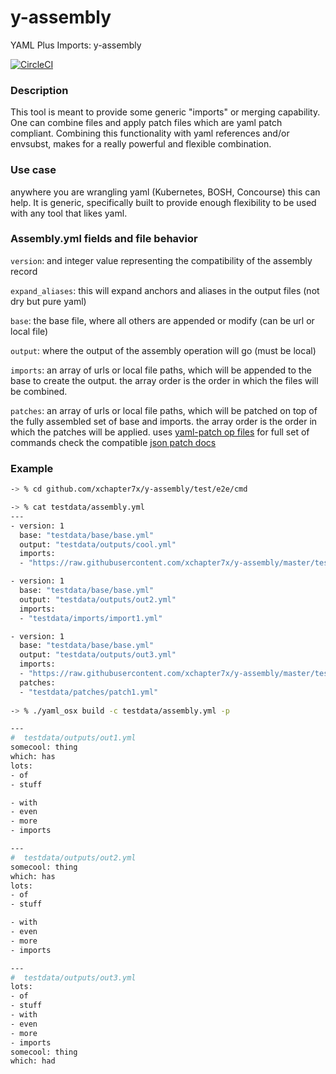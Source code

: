 # y-assembly
YAML Plus Imports: y-assembly

[![CircleCI](https://circleci.com/gh/xchapter7x/y-assembly.svg?style=svg)](https://circleci.com/gh/xchapter7x/y-assembly)

### Description

This tool is meant to provide some generic "imports" or merging capability.
One can combine files and apply patch files which are yaml patch compliant.
Combining this functionality with yaml references and/or envsubst, makes for a really powerful and 
flexible combination.

### Use case

anywhere you are wrangling yaml (Kubernetes, BOSH, Concourse) this can help. It is generic, specifically built to provide enough flexibility to be used with any tool that likes yaml.


### Assembly.yml fields and file behavior

`version`: and integer value representing the compatibility of the assembly record 

`expand_aliases`: this will expand anchors and aliases in the output files (not dry but pure yaml)

`base`: the base file, where all others are appended or modify (can be url or local file)

`output`: where the output of the assembly operation will go (must be local)

`imports`: an array of urls or local file paths, which will be appended to the base to create the output. the array order is the order in which the files will be combined.

`patches`: an array of urls or local file paths, which will be patched on top of the fully assembled set of base and imports. the array order is the order in which the patches will be applied. uses [yaml-patch op files](https://github.com/krishicks/yaml-patch) for full set of commands check the compatible [json patch docs](https://tools.ietf.org/html/rfc6902)


### Example
```bash
-> % cd github.com/xchapter7x/y-assembly/test/e2e/cmd

-> % cat testdata/assembly.yml
---
- version: 1
  base: "testdata/base/base.yml"
  output: "testdata/outputs/cool.yml"
  imports:
  - "https://raw.githubusercontent.com/xchapter7x/y-assembly/master/test/e2e/cmd/testdata/imports/import1.yml"

- version: 1
  base: "testdata/base/base.yml"
  output: "testdata/outputs/out2.yml"
  imports:
  - "testdata/imports/import1.yml"

- version: 1
  base: "testdata/base/base.yml"
  output: "testdata/outputs/out3.yml"
  imports:
  - "https://raw.githubusercontent.com/xchapter7x/y-assembly/master/test/e2e/cmd/testdata/imports/import1.yml"
  patches:
  - "testdata/patches/patch1.yml"
  
-> % ./yaml_osx build -c testdata/assembly.yml -p

---
#  testdata/outputs/out1.yml
somecool: thing
which: has
lots:
- of
- stuff

- with
- even
- more
- imports

---
#  testdata/outputs/out2.yml
somecool: thing
which: has
lots:
- of
- stuff

- with
- even
- more
- imports

---
#  testdata/outputs/out3.yml
lots:
- of
- stuff
- with
- even
- more
- imports
somecool: thing
which: had
```

